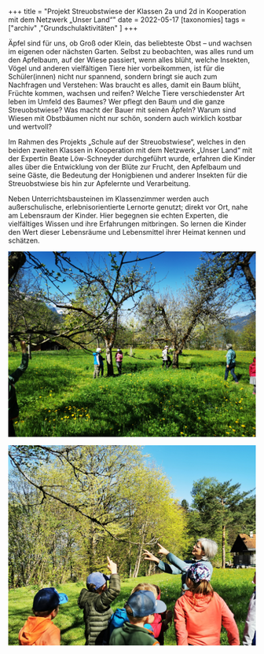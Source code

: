 +++
title = "Projekt Streuobstwiese der Klassen 2a und 2d in Kooperation mit dem Netzwerk „Unser Land“"
date = 2022-05-17
[taxonomies]
tags = ["archiv" ,"Grundschulaktivitäten" ]
+++

Äpfel sind für uns, ob Groß oder Klein, das beliebteste Obst – und wachsen im eigenen oder nächsten Garten. Selbst zu beobachten, was alles rund um den Apfelbaum, auf der Wiese passiert, wenn alles blüht, welche Insekten, Vögel und anderen vielfältigen Tiere hier vorbeikommen, ist für die Schüler(innen) nicht nur spannend, sondern bringt sie auch zum Nachfragen und Verstehen: Was braucht es alles, damit ein Baum blüht, Früchte kommen, wachsen und reifen? Welche Tiere verschiedenster Art leben im Umfeld des Baumes? Wer pflegt den Baum und die ganze Streuobstwiese? Was macht der Bauer mit seinen Äpfeln? Warum sind Wiesen mit Obstbäumen nicht nur schön, sondern auch wirklich kostbar und wertvoll?

Im Rahmen des Projekts „Schule auf der Streuobstwiese“, welches in den beiden zweiten Klassen in Kooperation mit dem Netzwerk „Unser Land“ mit der Expertin Beate Löw-Schneyder durchgeführt wurde, erfahren die Kinder alles über die Entwicklung von der Blüte zur Frucht, den Apfelbaum und seine Gäste, die Bedeutung der Honigbienen und anderer Insekten für die Streuobstwiese bis hin zur Apfelernte und Verarbeitung.

Neben Unterrichtsbausteinen im Klassenzimmer werden auch außerschulische, erlebnisorientierte Lernorte genutzt; direkt vor Ort, nahe am Lebensraum der Kinder. Hier begegnen sie echten Experten, die vielfältiges Wissen und ihre Erfahrungen mitbringen. So lernen die Kinder den Wert dieser Lebensräume und Lebensmittel ihrer Heimat kennen und schätzen.

[![](images/Foto-Streuobstwiese-1024x768.png)](https://volksschule-partenkirchen.de/wp-content/uploads/Foto-Streuobstwiese.png)

[![](images/Foto-Streuobstwiese-2-1024x829.png)](https://volksschule-partenkirchen.de/wp-content/uploads/Foto-Streuobstwiese-2.png)
